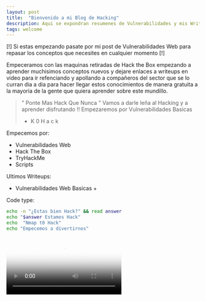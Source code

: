 ```yaml
---
layout: post
title:  "Bienvenido a mi Blog de Hacking"
description: Aqui se expondran resumenes de Vulnerabilidades y mis Writeups de Maquinas de Hack the Box y TryHackme
tags: welcome
---
```

[!] Si estas empezando pasate por mi post de Vulnerabilidades Web para repasar los conceptos que necesites en cualquier momento [!]

Empeceramos con las maquinas retiradas de Hack the Box empezando a aprender muchisimos conceptos nuevos y dejare enlaces a writeups en video para ir refenciando y apollando a compañeros del sector que se lo curran dia a dia para hacer llegar estos conocimientos de manera gratuita a la mayoria de la gente que quiera aprender sobre este mundillo. 

> " Ponte Mas Hack Que Nunca "
> Vamos a darle leña al Hacking y a aprender disfrutando !!
> Empezaremos por Vulnerabilidades Basicas
>   - K 0 H a c k 

Empecemos por:
 * Vulnerabilidades Web
 * Hack The Box
 * TryHackMe
 * Scripts

 Ultimos Writeups:
 
 + Vulnerabilidades Web Basicas +
 
 Code type:

```bash
echo -n "¿Estas bien Hack?" && read answer
echo "$answer Estamos Hack"
echo  "Nmap t0 Hack"
echo "Empecemos a divertirnos" 
```

<video preload="auto" poster="https://pbs.twimg.com/tweet_video_thumb/D5aj3tfW0AIiSxo.jpg" src="https://video.twimg.com/tweet_video/D5aj3tfW0AIiSxo.mp4" type="video/mp4" autoplay controls></video>


